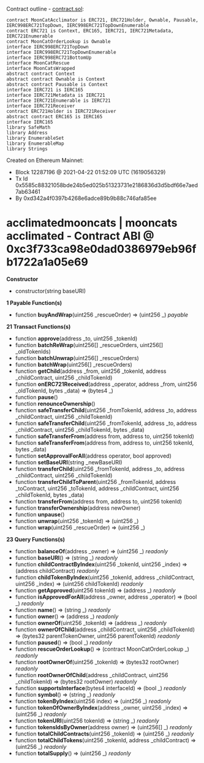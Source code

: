 Contract outline - [contract.sol](contract.sol):

```
contract MoonCatAcclimator is ERC721, ERC721Holder, Ownable, Pausable, IERC998ERC721TopDown, IERC998ERC721TopDownEnumerable
contract ERC721 is Context, ERC165, IERC721, IERC721Metadata, IERC721Enumerable
contract MoonCatOrderLookup is Ownable
interface IERC998ERC721TopDown
interface IERC998ERC721TopDownEnumerable
interface IERC998ERC721BottomUp
interface MoonCatRescue
interface MoonCatsWrapped
abstract contract Context
abstract contract Ownable is Context
abstract contract Pausable is Context
interface IERC721 is IERC165
interface IERC721Metadata is IERC721
interface IERC721Enumerable is IERC721
interface IERC721Receiver
contract ERC721Holder is IERC721Receiver
abstract contract ERC165 is IERC165
interface IERC165
library SafeMath
library Address
library EnumerableSet
library EnumerableMap
library Strings
```


Created on Ethereum Mainnet:
- Block 12287196 @ 2021-04-22 01:52:09 UTC (1619056329)
- Tx Id 0x5585c88321058bde24b5ed025b51323731e2186836d3d5bdf66e7aed7ab63461
- By 0xd342a4f0397b4268e6adce89b9b88c746afa85ee


# acclimated​ mooncats | mooncats acclimated​ - Contract ABI @ 0xc3f733ca98e0dad0386979eb96fb1722a1a05e69




**Constructor**

- constructor(string baseURI)

**1 Payable Function(s)**

- function **buyAndWrap**(uint256 _rescueOrder) ⇒ (uint256 _) _payable_

**21 Transact Functions(s)**

- function **approve**(address _to, uint256 _tokenId)
- function **batchReWrap**(uint256[] _rescueOrders, uint256[] _oldTokenIds)
- function **batchUnwrap**(uint256[] _rescueOrders)
- function **batchWrap**(uint256[] _rescueOrders)
- function **getChild**(address _from, uint256 _tokenId, address _childContract, uint256 _childTokenId)
- function **onERC721Received**(address _operator, address _from, uint256 _oldTokenId, bytes _data) ⇒ (bytes4 _)
- function **pause**()
- function **renounceOwnership**()
- function **safeTransferChild**(uint256 _fromTokenId, address _to, address _childContract, uint256 _childTokenId)
- function **safeTransferChild**(uint256 _fromTokenId, address _to, address _childContract, uint256 _childTokenId, bytes _data)
- function **safeTransferFrom**(address from, address to, uint256 tokenId)
- function **safeTransferFrom**(address from, address to, uint256 tokenId, bytes _data)
- function **setApprovalForAll**(address operator, bool approved)
- function **setBaseURI**(string _newBaseURI)
- function **transferChild**(uint256 _fromTokenId, address _to, address _childContract, uint256 _childTokenId)
- function **transferChildToParent**(uint256 _fromTokenId, address _toContract, uint256 _toTokenId, address _childContract, uint256 _childTokenId, bytes _data)
- function **transferFrom**(address from, address to, uint256 tokenId)
- function **transferOwnership**(address newOwner)
- function **unpause**()
- function **unwrap**(uint256 _tokenId) ⇒ (uint256 _)
- function **wrap**(uint256 _rescueOrder) ⇒ (uint256 _)

**23 Query Functions(s)**

- function **balanceOf**(address _owner) ⇒ (uint256 _) _readonly_
- function **baseURI**() ⇒ (string _) _readonly_
- function **childContractByIndex**(uint256 _tokenId, uint256 _index) ⇒ (address childContract) _readonly_
- function **childTokenByIndex**(uint256 _tokenId, address _childContract, uint256 _index) ⇒ (uint256 childTokenId) _readonly_
- function **getApproved**(uint256 tokenId) ⇒ (address _) _readonly_
- function **isApprovedForAll**(address _owner, address _operator) ⇒ (bool _) _readonly_
- function **name**() ⇒ (string _) _readonly_
- function **owner**() ⇒ (address _) _readonly_
- function **ownerOf**(uint256 _tokenId) ⇒ (address _) _readonly_
- function **ownerOfChild**(address _childContract, uint256 _childTokenId) ⇒ (bytes32 parentTokenOwner, uint256 parentTokenId) _readonly_
- function **paused**() ⇒ (bool _) _readonly_
- function **rescueOrderLookup**() ⇒ (contract MoonCatOrderLookup _) _readonly_
- function **rootOwnerOf**(uint256 _tokenId) ⇒ (bytes32 rootOwner) _readonly_
- function **rootOwnerOfChild**(address _childContract, uint256 _childTokenId) ⇒ (bytes32 rootOwner) _readonly_
- function **supportsInterface**(bytes4 interfaceId) ⇒ (bool _) _readonly_
- function **symbol**() ⇒ (string _) _readonly_
- function **tokenByIndex**(uint256 index) ⇒ (uint256 _) _readonly_
- function **tokenOfOwnerByIndex**(address _owner, uint256 _index) ⇒ (uint256 _) _readonly_
- function **tokenURI**(uint256 tokenId) ⇒ (string _) _readonly_
- function **tokensIdsByOwner**(address owner) ⇒ (uint256[] _) _readonly_
- function **totalChildContracts**(uint256 _tokenId) ⇒ (uint256 _) _readonly_
- function **totalChildTokens**(uint256 _tokenId, address _childContract) ⇒ (uint256 _) _readonly_
- function **totalSupply**() ⇒ (uint256 _) _readonly_
